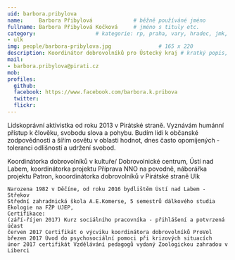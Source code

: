 ```yaml
---
uid: barbora.pribylova
name:     Barbora Přibylová      		# běžně používáné jméno
fullname: Barbora Přibylová Kočková		# jméno s tituly etc.
category:					# kategorie: rp, praha, vary, hradec, jmk, senat
- ulk
img: people/barbora-pribylova.jpg           	# 165 x 220
description: Koordinátor dobrovolníků pro Ústecký kraj # kratký popis, max 160 znaků
mail:
- barbora.pribylova@pirati.cz
mob: 
profiles:
  github:
  facebook: https://www.facebook.com/barbora.k.pribova
  twitter:
  flickr:
---
```


Lidskoprávní aktivistka od roku 2013 v Pirátské straně. Vyznávám humánní přístup k člověku, svobodu slova a pohybu. Budím lidi k občanské zodpovědnosti a šířím osvětu v oblasti hodnot, dnes často opomíjených - toleranci odlišností a udržení svobod.

Koordinátorka dobrovolníků v kultuře/ Dobrovolnické centrum, Ústí nad Labem, koordinátorka projektu Příprava NNO na povodně, náborářka projektu Patron, kooordinátorka dobrovolníků v Pirátské straně Ulk

    Narozena 1982 v Děčíne, od roku 2016 bydlištěm Ústí nad Labem - Střekov
    Střední zahradnická škola A.E.Komerse, 5 semestrů dálkového studia Ekologie na FŽP UJEP,
    Certifikace:
    (září-říjen 2017) Kurz sociálního pracovníka - přihlášení a potvrzená účast
    červen 2017 Certifikát o výcviku koordinátora dobrovolníků ProVol
    březen 2017 Úvod do psychosociální pomoci při krizových situacích
    únor 2017 certifikát Vzdělávání pedagogů vydaný Zoologickou zahradou v Liberci
